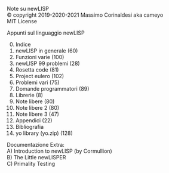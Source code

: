 Note su newLISP  
© copyright 2019-2020-2021 Massimo Corinaldesi aka cameyo  
MIT License  
    
Appunti sul linguaggio newLISP  
  
00) Indice  
01) newLISP in generale (60)  
02) Funzioni varie (100)  
03) newLISP 99 problemi (28)  
04) Rosetta code (81)  
05) Project eulero (102)  
06) Problemi vari (75)  
07) Domande programmatori (89)  
08) Librerie (8)  
09) Note libere (80)  
10) Note libere 2 (80)  
11) Note libere 3 (47)  
12) Appendici (22)  
13) Bibliografia  
99) yo library (yo.zip) (128)  
  
Documentazione Extra:  
A) Introduction to newLISP (by Cormullion)  
B) The Little newLISPER  
C) Primality Testing  


